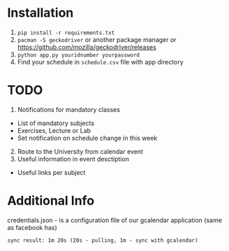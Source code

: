 # Installation

1. `pip install -r requirements.txt`
2. `pacman -S geckodriver` or another package manager or https://github.com/mozilla/geckodriver/releases
3. `python app.py youridnumber yourpassword`
4. Find your schedule in `schedule.csv` file with app directory 

# TODO
1) Notifications for mandatory classes
 - List of mandatory subjects
 - Exercises, Lecture or Lab
 - Set notification on schedule change in this week
2) Route to the University from calendar event
3) Useful information in event desctiption
 - Useful links per subject 


# Additional Info

credentials.json - is a configuration file of our gcalendar application 
(same as facebook has)

`sync result: 1m 20s (20s - pulling, 1m - sync with gcalendar)`

